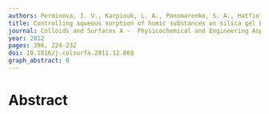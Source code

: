 ```yaml
---
authors: Perminova, I. V., Karpiouk, L. A., Ponomarenko, S. A., Hatfield, K., Konstantinov, A. I., Hertkorn, N., Muzafarov, A. M.
title: Controlling aqueous sorption of humic substances on silica gel by directed alkoxysilyl-derivatization of their functionalities
journal: Colloids and Surfaces A -  Physicochemical and Engineering Aspects
year: 2012
pages: 396, 224-232
doi: 10.1016/j.colsurfa.2011.12.068
graph_abstract: 0
---
```


# Abstract 

 